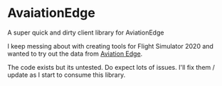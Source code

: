 # AvaiationEdge
A super quick and dirty client library for AviationEdge 

I keep messing about with creating tools for Flight Simulator 2020 and wanted to try out the data from [Aviation Edge](https://aviation-edge.com/).

The code exists but its untested. Do expect lots of issues. I'll fix them / update as I start to consume this library.
